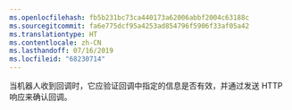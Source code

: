 ```yaml
---
ms.openlocfilehash: fb5b231bc73ca440173a62006abbf2004c63188c
ms.sourcegitcommit: fa6e775dcf95a4253ad854796f5906f33af05a42
ms.translationtype: HT
ms.contentlocale: zh-CN
ms.lasthandoff: 07/16/2019
ms.locfileid: "68230714"
---
```

当机器人收到回调时，它应验证回调中指定的信息是否有效，并通过发送 HTTP 响应来确认回调。 